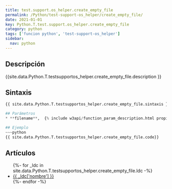 ```yaml
---
title: test.support.os_helper.create_empty_file
permalink: /Python/test-support-os_helper/create_empty_file/
date: 2021-01-01
key: Python.T.test.support.os_helper.create_empty_file
category: python
tags: ['funcion python', 'test-support-os_helper']
sidebar: 
  nav: python
---
```


## Descripción
{{site.data.Python.T.testsupportos_helper.create_empty_file.description }}

## Sintaxis
~~~python
{{ site.data.Python.T.testsupportos_helper.create_empty_file.sintaxis }}~~~

## Parámetros
* **filename**,  {% include w3api/function_param_description.html propiedad=site.data.Python.T.test.support.os_helper.create_empty_file valor="filename" %}

## Ejemplo
~~~python
{{ site.data.Python.T.testsupportos_helper.create_empty_file.code}}
~~~

## Artículos
<ul>
{%- for _ldc in site.data.Python.T.testsupportos_helper.create_empty_file.ldc -%}
   <li>
       <a href="{{_ldc['url'] }}">{{ _ldc['nombre'] }}</a>
   </li>
{%- endfor -%}
</ul>
